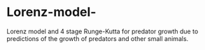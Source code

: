 # Lorenz-model-
Lorenz model and 4 stage Runge-Kutta for predator growth due to predictions of the growth of predators and other small animals.
